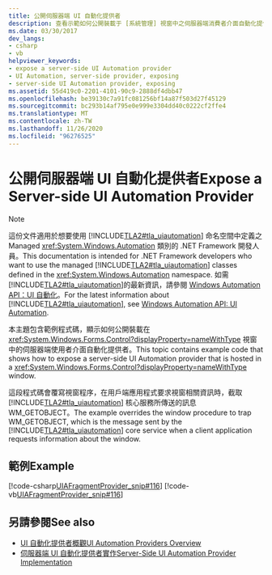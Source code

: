 ```yaml
---
title: 公開伺服器端 UI 自動化提供者
description: 查看示範如何公開裝載于 [系統管理] 視窗中之伺服器端消費者介面自動化提供者的範例。
ms.date: 03/30/2017
dev_langs:
- csharp
- vb
helpviewer_keywords:
- expose a server-side UI Automation provider
- UI Automation, server-side provider, exposing
- server-side UI Automation provider, exposing
ms.assetid: 55d419c0-2201-4101-90c9-2888df4dbb47
ms.openlocfilehash: be39130c7a91fc081256bf14a87f503d27f45129
ms.sourcegitcommit: bc293b14af795e0e999e3304dd40c0222cf2ffe4
ms.translationtype: MT
ms.contentlocale: zh-TW
ms.lasthandoff: 11/26/2020
ms.locfileid: "96276525"
---
```

# <a name="expose-a-server-side-ui-automation-provider"></a><span data-ttu-id="16c2c-103">公開伺服器端 UI 自動化提供者</span><span class="sxs-lookup"><span data-stu-id="16c2c-103">Expose a Server-side UI Automation Provider</span></span>

> [!NOTE]
> <span data-ttu-id="16c2c-104">這份文件適用於想要使用 [!INCLUDE[TLA2#tla_uiautomation](../../../includes/tla2sharptla-uiautomation-md.md)] 命名空間中定義之 Managed <xref:System.Windows.Automation> 類別的 .NET Framework 開發人員。</span><span class="sxs-lookup"><span data-stu-id="16c2c-104">This documentation is intended for .NET Framework developers who want to use the managed [!INCLUDE[TLA2#tla_uiautomation](../../../includes/tla2sharptla-uiautomation-md.md)] classes defined in the <xref:System.Windows.Automation> namespace.</span></span> <span data-ttu-id="16c2c-105">如需 [!INCLUDE[TLA2#tla_uiautomation](../../../includes/tla2sharptla-uiautomation-md.md)]的最新資訊，請參閱 [Windows Automation API：UI 自動化](/windows/win32/winauto/entry-uiauto-win32)。</span><span class="sxs-lookup"><span data-stu-id="16c2c-105">For the latest information about [!INCLUDE[TLA2#tla_uiautomation](../../../includes/tla2sharptla-uiautomation-md.md)], see [Windows Automation API: UI Automation](/windows/win32/winauto/entry-uiauto-win32).</span></span>  
  
 <span data-ttu-id="16c2c-106">本主題包含範例程式碼，顯示如何公開裝載在 <xref:System.Windows.Forms.Control?displayProperty=nameWithType> 視窗中的伺服器端使用者介面自動化提供者。</span><span class="sxs-lookup"><span data-stu-id="16c2c-106">This topic contains example code that shows how to expose a server-side UI Automation provider that is hosted in a <xref:System.Windows.Forms.Control?displayProperty=nameWithType> window.</span></span>  
  
 <span data-ttu-id="16c2c-107">這段程式碼會覆寫視窗程序，在用戶端應用程式要求視窗相關資訊時，截取 [!INCLUDE[TLA2#tla_uiautomation](../../../includes/tla2sharptla-uiautomation-md.md)] 核心服務所傳送的訊息 WM_GETOBJECT。</span><span class="sxs-lookup"><span data-stu-id="16c2c-107">The example overrides the window procedure to trap WM_GETOBJECT, which is the message sent by the [!INCLUDE[TLA2#tla_uiautomation](../../../includes/tla2sharptla-uiautomation-md.md)] core service when a client application requests information about the window.</span></span>  
  
## <a name="example"></a><span data-ttu-id="16c2c-108">範例</span><span class="sxs-lookup"><span data-stu-id="16c2c-108">Example</span></span>  

 [!code-csharp[UIAFragmentProvider_snip#116](../../../samples/snippets/csharp/VS_Snippets_Wpf/UIAFragmentProvider_snip/CSharp/ListFragment.cs#116)]
 [!code-vb[UIAFragmentProvider_snip#116](../../../samples/snippets/visualbasic/VS_Snippets_Wpf/UIAFragmentProvider_snip/VisualBasic/ListFragment.vb#116)]  
  
## <a name="see-also"></a><span data-ttu-id="16c2c-109">另請參閱</span><span class="sxs-lookup"><span data-stu-id="16c2c-109">See also</span></span>

- [<span data-ttu-id="16c2c-110">UI 自動化提供者概觀</span><span class="sxs-lookup"><span data-stu-id="16c2c-110">UI Automation Providers Overview</span></span>](ui-automation-providers-overview.md)
- [<span data-ttu-id="16c2c-111">伺服器端 UI 自動化提供者實作</span><span class="sxs-lookup"><span data-stu-id="16c2c-111">Server-Side UI Automation Provider Implementation</span></span>](server-side-ui-automation-provider-implementation.md)
